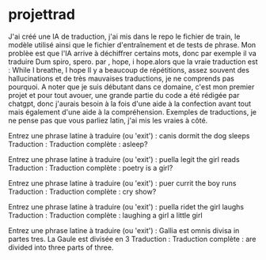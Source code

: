 # projettrad
J'ai créé une IA de traduction, j'ai mis dans le repo le fichier de train, le modèle utilisé ainsi que le fichier d'entraînement et de tests de phrase.
Mon problèe est que l'IA arrive à déchiffrer certains mots, donc par exemple il va traduire Dum spiro, spero. par , hope, i hope.alors que la vraie traduction est : While I breathe, I hope
Il y a beaucoup de répétitions, assez souvent des hallucinations et de très mauvaises traductions, je ne comprends pas pourquoi.
A noter que je suis débutant dans ce domaine, c'est mon premier projet et pour tout avouer, une grande partie du code a été rédigée par chatgpt, donc j'aurais besoin à la fois d'une aide à la confection avant tout mais également d'une aide à la compréhension.
Exemples de traductions, je ne pense pas que vous parliez latin, j'ai mis les vraies à côté.

Entrez une phrase latine à traduire (ou 'exit') : canis dormit the dog sleeps
 Traduction :
Traduction complète : asleep?

Entrez une phrase latine à traduire (ou 'exit') : puella legit the girl reads
 Traduction :
Traduction complète : poetry is a girl?

Entrez une phrase latine à traduire (ou 'exit') : puer  currit the boy runs
 Traduction :
Traduction complète : cry show?

Entrez une phrase latine à traduire (ou 'exit') : puella ridet the girl laughs
 Traduction :
Traduction complète : laughing a girl a little girl

Entrez une phrase latine à traduire (ou 'exit') : Gallia est omnis divisa in partes tres. La Gaule est divisée en 3
 Traduction :
Traduction complète : are divided into three parts of three.
